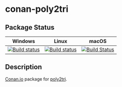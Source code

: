 # conan-poly2tri

## Package Status

| Windows | Linux | macOS |
|:-------:|:-----:|:-----:|
|[![Build status](https://ci.appveyor.com/api/projects/status/djjlpo29il4cg7y9/branch/testing%2Fcci.20130502?svg=true)](https://ci.appveyor.com/project/SpaceIm/conan-poly2tri)|[![Build status](https://github.com/SpaceIm/conan-poly2tri/workflows/.github/workflows/conan.yml/badge.svg?branch=testing%2Fcci.20130502)](https://github.com/SpaceIm/conan-poly2tri/actions?query=branch%3Atesting%2Fcci.20130502)|[![Build Status](https://travis-ci.com/SpaceIm/conan-poly2tri.svg?branch=testing%2Fcci.20130502)](https://travis-ci.com/SpaceIm/conan-poly2tri)|

## Description

[Conan.io](https://conan.io) package for [poly2tri](https://github.com/greenm01/poly2tri).
